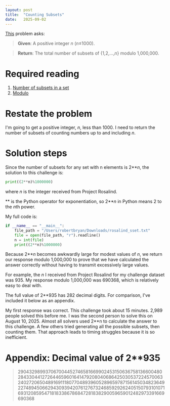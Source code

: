 ```yaml
---
layout: post
title:  "Counting Subsets"
date:   2025-09-02
---
```


[This](https://rosalind.info/problems/sset/) problem asks:

> **Given**: A positive integer _n_ (_n_≤1000).

> **Return**: The total number of subsets of {1,2,…,_n_} modulo 1,000,000.

<!--break-->

# Required reading
1. [Number of subsets in a set](https://mathmonks.com/sets/subset)
2. [Modulo](https://en.wikipedia.org/wiki/Modulo)

# Restate the problem
I'm going to get a positive integer, _n_, less than 1000. I need to return the number of subsets of counting numbers up to and including _n_.

# Solution steps
Since the number of subsets for any set with n elements is 2**_n_, the solution to this challenge is:

```python
print((2**n)%1000000)
```

where _n_ is the integer received from Project Rosalind.

** is the Python operator for exponentiation, so 2**_n_ in Python means 2 to the *n*th power.

My full code is:
```python
if __name__ == "__main__":
    file_path = "/Users/robertbryan/Downloads/rosalind_sset.txt"
    file = open(file_path, "r").readline()
    n = int(file)
    print((2**n)%1000000)
```

Because 2**_n_ becomes awkwardly large for modest values of _n_, we return our response modulo 1,000,000 to prove that we have calculated the answer correctly without having to transmit excessively large values.

For example, the _n_ I received from Project Rosalind for my challenge dataset was 935. My response modulo 1,000,000 was 690368, which is relatively easy to deal with.

The full value of 2**935 has 282 decimal digits. For comparison, I've included it below as an appendix.

My first response was correct. This challenge took about 15 minutes. 2,989 people solved this before me. I was the second person to solve this on August 10, 2025. Almost all solvers used 2**n to calculate the answer to this challenge. A few others tried generating all the possible subsets, then counting them. That approach leads to timing struggles because it is so inefficient.

# Appendix: Decimal value of 2**935
> 290432989937067004452746581669902453150636758136600480284330441272644659601641479208040686425030537224570063240272065048916911180770489396052896597871561450348236492274894506629430939420761276732468592926240515079310107169312085954718183386786847281838290059659012482973391669690368